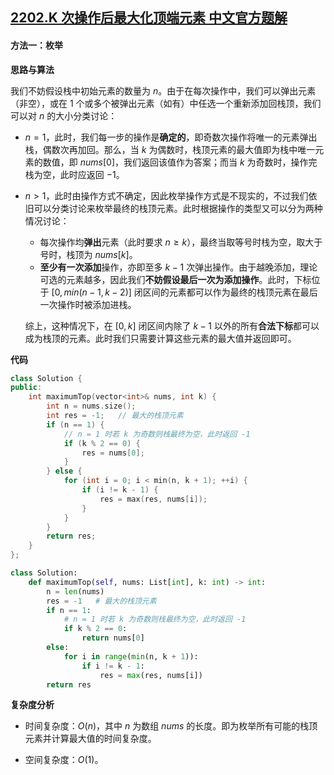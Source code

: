 ## [2202.K 次操作后最大化顶端元素 中文官方题解](https://leetcode.cn/problems/maximize-the-topmost-element-after-k-moves/solutions/100000/k-ci-cao-zuo-hou-zui-da-hua-ding-duan-yu-s80c)

#### 方法一：枚举

**思路与算法**

我们不妨假设栈中初始元素的数量为 $n$。由于在每次操作中，我们可以弹出元素（非空），或在 $1$ 个或多个被弹出元素（如有）中任选一个重新添加回栈顶，我们可以对 $n$ 的大小分类讨论：

- $n = 1$，此时，我们每一步的操作是**确定的**，即奇数次操作将唯一的元素弹出栈，偶数次再加回。那么，当 $k$ 为偶数时，栈顶元素的最大值即为栈中唯一元素的数值，即 $\textit{nums}[0]$，我们返回该值作为答案；而当 $k$ 为奇数时，操作完栈为空，此时应返回 $-1$。

- $n > 1$，此时由操作方式不确定，因此枚举操作方式是不现实的，不过我们依旧可以分类讨论来枚举最终的栈顶元素。此时根据操作的类型又可以分为两种情况讨论：
  - 每次操作均**弹出**元素（此时要求 $n \ge k$），最终当取等号时栈为空，取大于号时，栈顶为 $\textit{nums}[k]$。
  - **至少有一次添加**操作，亦即至多 $k - 1$ 次弹出操作。由于越晚添加，理论可选的元素越多，因此我们**不妨假设最后一次为添加操作**。此时，下标位于 $[0, min(n - 1, k - 2)]$ 闭区间的元素都可以作为最终的栈顶元素在最后一次操作时被添加进栈。
  
  综上，这种情况下，在 $[0, k]$ 闭区间内除了 $k - 1$ 以外的所有**合法下标**都可以成为栈顶的元素。此时我们只需要计算这些元素的最大值并返回即可。

**代码**

```C++ [sol1-C++]
class Solution {
public:
    int maximumTop(vector<int>& nums, int k) {
        int n = nums.size();
        int res = -1;   // 最大的栈顶元素
        if (n == 1) {
            // n = 1 时若 k 为奇数则栈最终为空，此时返回 -1
            if (k % 2 == 0) {
                res = nums[0];
            }
        } else {
            for (int i = 0; i < min(n, k + 1); ++i) {
                if (i != k - 1) {
                    res = max(res, nums[i]);
                }
            }
        }
        return res;
    }
};
```


```Python [sol1-Python3]
class Solution:
    def maximumTop(self, nums: List[int], k: int) -> int:
        n = len(nums)
        res = -1   # 最大的栈顶元素
        if n == 1:
            # n = 1 时若 k 为奇数则栈最终为空，此时返回 -1
            if k % 2 == 0:
                return nums[0]
        else:
            for i in range(min(n, k + 1)):
                if i != k - 1:
                    res = max(res, nums[i])
        return res
```


**复杂度分析**

- 时间复杂度：$O(n)$，其中 $n$ 为数组 $\textit{nums}$ 的长度。即为枚举所有可能的栈顶元素并计算最大值的时间复杂度。

- 空间复杂度：$O(1)$。